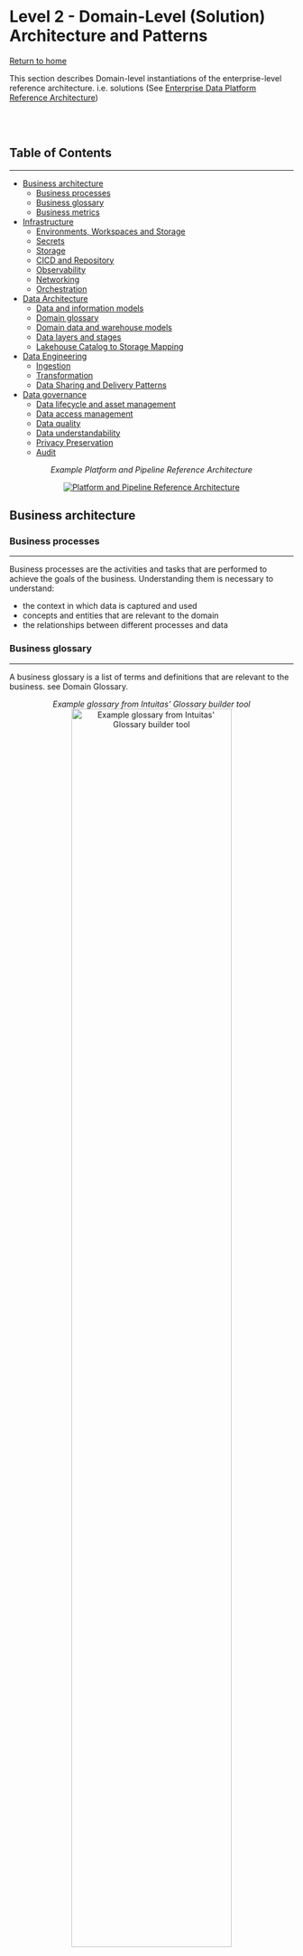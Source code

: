 # Level 2 - Domain-Level (Solution) Architecture and Patterns
[Return to home](README.md)

This section describes Domain-level instantiations of the enterprise-level reference architecture. i.e. solutions (See [Enterprise Data Platform Reference Architecture](level_1.md#enterprise-data-platform-reference-architecture))

<br>
<br>


## Table of Contents
---

- [Business architecture](level_2.md#business-architecture)
    - [Business processes](level_2.md#business-processes)
    - [Business glossary](level_2.md#business-glossary)
    - [Business metrics](level_2.md#business-metrics)
- [Infrastructure](level_2.md#infrastructure)
    - [Environments, Workspaces and Storage](level_2.md#environments-workspaces-and-storage)
    - [Secrets](level_2.md#secrets)
    - [Storage](level_2.md#storage)
    - [CICD and Repository](level_2.md#cicd-and-repository)
    - [Observability](level_2.md#observability)
    - [Networking](level_2.md#networking)
    - [Orchestration](level_2.md#orchestration)
- [Data Architecture](level_2.md#data-architecture)
    - [Data and information models](level_2.md#data-and-information-models)
    - [Domain glossary](level_2.md#domain-glossary)
    - [Domain data and warehouse models](level_2.md#domain-data-and-warehouse-models)
    - [Data layers and stages](level_2.md#data-layers-and-stages)
    - [Lakehouse Catalog to Storage Mapping](level_2.md#lakehouse-catalog-to-storage-mapping)
- [Data Engineering](level_2.md#data-engineering)
    - [Ingestion](level_2.md#ingestion)
    - [Transformation](level_2.md#transformation)
    - [Data Sharing and Delivery Patterns](level_2.md#data-sharing-and-delivery-patterns)
- [Data governance](level_2.md#data-governance)
    - [Data lifecycle and asset management](level_2.md#data-lifecycle-and-asset-management)
    - [Data access management](level_2.md#data-access-management)
    - [Data quality](level_2.md#data-quality)
    - [Data understandability](level_2.md#data-understandability)
    - [Privacy Preservation](level_2.md#privacy-preservation)
    - [Audit](level_2.md#audit)


<div align="center">

<em>Example Platform and Pipeline Reference Architecture</em>

<a href="../img/logical_platform_and_pipeline_reference_architecture.png" target="_blank">
    <img src="../img/logical_platform_and_pipeline_reference_architecture.png"  alt="Platform and Pipeline Reference Architecture">
</a>

<br>
</div>

## Business architecture


### Business processes
---

Business processes are the activities and tasks that are performed to achieve the goals of the business.
Understanding them is necessary to understand:
- the context in which data is captured and used
- concepts and entities that are relevant to the domain
- the relationships between different processes and data

### Business glossary
---

A business glossary is a list of terms and definitions that are relevant to the business. see Domain Glossary.

<div align="center">

<em>Example glossary from Intuitas' Glossary builder tool</em>
<br>
<a href="../img/glossary.png" target="_blank">
    <img src="../img/glossary.png"  alt="Example glossary from Intuitas' Glossary builder tool" width="75%">
</a>
<br>

</div>

Contact us to access the tool.

### Business metrics
---
Metrics are the measurements of the performance of the business processes. They should be documented according to a defined template that captures, at a minimum, the following:
- name
- definition
- formula (with reference to data elements and definitions in the business glossary)
- dimensions
- source(s)
- metric owner
- frequency

<br>
<br>

## Infrastructure
---
> This section is planned for future development
### Environments, Workspaces and Storage

<div align="center">

<em>Workspaces, Environments and Storage</em>
<br>

<a href="../img/workspaces_environments_storage.png" target="_blank">
    <img src="../img/workspaces_environments_storage.png"  alt="Workspaces, Environments and Storage">
</a>

</div>
This diagram illustrates a **data lakehouse architecture** with the following components and flow:


**Data Sources**

Data originates from multiple sources such as:
  - Databases
  - Kafka or event streaming
  - APIs or Python scripts
  - SharePoint (or similar sources)


**Enterprise Engineering Layer**

- Centralized enterprise workspaces are managed here with multiple environments. 
While work can be achieved within a single workspace and lakehouse storage account, decoupling the workspaces and storage accounts allow for more isolated change at the infrastructure level - in line with engineering requirements:
- Each workspace contains:
- Data from prod catalogs can be **shared** to other domains.


**Domain-Specific Layer**

- Each domain (e.g., business units or specific applications) operates independently within a single workspace that houses multiple environments. 
- **PROD**, **TEST**, and **DEV** storage containers within a single lakehouse storage account for domain-specific data management.
- Local **Bronze** for domain-specific engineering of domain-local data (not managed by enterprise engineering)
- Data from prod catalogs can be **shared** to other domains.

**Data Catalog**

- A centralized data catalog (unity catalog) serves as a metadata repository for the entire architecture:
- Enables discovery and governance of data.
- Optional external catalog storage.


### Secrets

---
> This section is planned for future development
- Management
- Areas of use
- Handling practices

### Storage
---

#### Lakehouse storage

Lakehouse data for all environments and layers, by default, share a single storage account with LRS or GRS redundancy.
This can then be modified according to costs, requirements, policies, projected workload and resource limits from both Azure and Databricks.

- Resource: ADLSGen2
- Tier: Standard/Premium (depends on workload)
- Redundancy: 
   - Minimum ZRS or GRS for prod
   - Minimum LRS for poc, dev, test and preprod


#### Generic Blob storage

Generic Blob storage can be used for all non-lakehouse data; or alternatively within the lakehouse storage account in the appropriate container and folder.

- Resource: ADLSGen2
- Generic storage account name: sa{organisation_name}{domain_name}{functional_description}
- Tier: Standard/Premium (depends on workload)
- Redundancy: 
   - Minimum ZRS or GRS for prod
   - Minimum LRS for poc, dev, test and preprod

### CICD and Repository
---
> This section is planned for future development
- Description of git workflows for CICD in terms of:
    - Infrastructure
    - Data engineering
    - Analytics engineering
    - Data science / AIML
    - BI, Reports and other products

#### Tools
- Github
- Azure Devops
- Databricks Asset Bundles

#### Repositories

- Infrastructure
- dbt projects (separate for each domain)
    - potential for enterprise level stitching of lineage
- Data engineering code (separate for each domain) using Databricks Asset Bundles

### Observability
---

Various tools can be used to provide insight into different aspects of the architecture:

- dbt observability - Elementary
- Databricks observability - Databricks monitoring dashboards
- ADF - Native adf monitoring

#### dbt observability - Elementary
Elementary is a dbt observability tool available in both Open Source and Cloud Service forms. For more information, visit: <a href="https://docs.elementary-data.com/introduction" target="_blank">Elementary Documentation</a>

<div align="center">

<em>dbt warehouse observability</em>
<br>

<a href="../img/observability.png" target="_blank">
    <img src="../img/observability.png"  alt="Observability Diagram">
</a>

<br>
<br>
<a href="https://dlintuitasweb.z8.web.core.windows.net/index.html#/report/dashboard" target="_blank">Example observability dashboard for Intuitas Engineering Domain</a>

</div>

Elementary acts as a health monitor and quality checker for dbt projects by automatically tracking, alerting, and reporting on:

- Data freshness: Ensures your data is up to date.
- Volume anomalies: Detects unexpected changes in row counts.
- Schema changes: Monitors additions, deletions, or modifications of columns.
- Test results: Checks if your dbt tests are passing or failing.
- Custom metrics: Allows you to define your own checks.

It leverages dbt artifacts (such as run results and sources) to send alerts to Slack, email, or other tools. Additionally, it can automatically generate reports after dbt runs, enabling early detection of issues without manual intervention.


### Networking
---
By default - all resources reside within the same VNet with private endpoints.

Service endpoints and policies are enabled.

### Orchestration
---

#### Tools

- Azure Data Factory (if needed)
- Databricks Workflows (for both databricks and dbt)

### Security
---

#### Tools

- Azure Entra
- Azure Key Vault
- Unity Catalog 
    - System access reports

<br>




<br>

## Data Architecture
---

Data Architecture refers to how data is physically structured, stored, and accessed within an organisation. It encompasses the design and management of data storage systems, data models, data integration processes, and data governance practices. 

### Data and information models
---

Domain-level data and information models are typically closer aligned to real-world business semantics and business rules, which may not necessarily align with the broader enterprise or other domains. 

See [Bounded context](https://martinfowler.com/bliki/BoundedContext.html)

### Domain glossary
---

- Expand on the enterprise glossary and add domain specific terms and definitions.
    - In cases where domain definitions are synonymous with enterprise definitions, the enterprise glossary should be referenced.
    - In cases where definitions are conflicting, governance should be applied to resolve the conflict.

### Domain data and warehouse models
---

- Domain-level data and warehouse models reflect domain-specific scope, requirements and semantics as expressed in models and glossaries.
- Conformed dimensions may serve as a bridge between domains for common entities.

### Data layers and stages 
---

Data and analytics pipelines flow through data layers and stages. Conventions vary across organisations, however the following is an effective approach:

* Within each layer, data is transformed through a series of stages.
* Top level layers follow the [Medallion architecture](https://www.databricks.com/glossary/medallion-architecture).

    - **Bronze: Data according to source.**
    - **Silver: Data according to business.** ([see Data and information models](level_2.md#data-and-information-models))
    - **Gold: Data according to requirements.**

<div align="center">

<em>Data layers and stages</em>
<br>

<a href="../img/data_layers_and_stages.png" target="_blank">
    <img src="../img/data_layers_and_stages.png"  alt="Data layers and stages">
</a>

<br>
</div>

These map to naming standards and conventions for [Catalog](naming_standards_and_conventions.md#catalog-naming-and-conventions), [Schemas](naming_standards_and_conventions.md#schema-and-object-conventions) and [dbt](naming_standards_and_conventions.md#dbt).

#### **Metadata layer**

Contains engineering and governance of data managed within the platform. The format of this will vary depending on the choice of engineering and governance toolsets and associated metamodels within the solution as well as across the broader enterprise.  [see Enterprise Metadata Architecture](level_1.md#enterprise-metadata-architecture) 


#### **Bronze layer: Data according to source**

The Bronze layer stores raw, immutable data as it is ingested from source systems. The choice of persistence level will depend on requirements.

**(Persistent) Landing**

- Initial storage area for raw data from source systems.
- Stores raw events as JSON or CDC/tabular change records.
- Data is maintained in a primarily raw format, with the possibility of adding extra fields that might be useful later, such as for identifying duplicates. These fields could include the source file name and the load date.

    - Partitioned by load date (YYYY/MM/DD/HH)
    - Raw data preserved in original format
    - Append-only immitable data.
    - Schema changes tracked but not enforced

**ODS (Operational Data Store)**

- Current state of source system data with latest changes applied.
    - Maintains latest version of each record
    - Supports merge operations for change data capture (CDC)
    - Preserves source system relationships

**PDS (Persistent Data Store)**

- Historical storage of all changes over time.
    - Append-only for all changes
    - Supports point-in-time analysis
    - Configurable retention periods
    - As these may be available in landing - may be realised through views over landing


#### **Silver layer: Data according to business**
The Silver layer focuses on transforming raw data into cleaned, enriched, and validated datasets. These datasets are aligned with broadly accepted business standards and models, making them suitable for a range of downstream requirements.

While some interpretations consider Silver to be primarily *source-centric*, this blueprint adopts a more flexible approach—allowing for integration and harmonization of assets across multiple data sources.


**Silver Staging**

Transformations used to shape source data into standardised, conformed, and fit-for-use Reference Data, Data Vault and Base Information Mart objects.

- Examples of transformations:
    - `01_renamed_and_typed`
    - `02_deduped`
    - `03_cleaned`
    - `04_filtered/split`
    - `05_column_selected`
    - `06_business_validated`
    - `07_desensitised`

**Data Quality**

Data quality test results from checks applied to source data. Further transformation of these results may be applied to shape them into data quality reports.

**Reference Data**

Reference data, being a common asset and provided for broad consumption should be aligned to standards and downstream needs. Historical versioning requirements of reference data may need to be considered.

**Raw Vault**

- Optional Data vault 2.0 aligned raw data warehouse.

**Business Vault**

- Optional Business rule applied objects as per Data vault 2.0.

**Base Information Marts**

The term *base* is used to distinguish these marts from the domain- or enterprise-specific marts found in the Gold layer. Base marts are designed for broad usability across multiple downstream use cases—for example, a conformed customer dimension.

In some scenarios, it may be beneficial to maintain *source-centric* base marts alongside a final *consolidation* (UNION) mart—all conforming to a common logical model. This approach supports decoupled pipelining across multiple sources, improving modularity and maintainability.

These marts may be implemented as **Kimball-style** dimensional models or **denormalized** flat tables, depending on performance and reporting requirements. However, dimensional modelling is generally encouraged for its clarity, reusability, and alignment with analytic workloads.

#### **Gold layer: Data according to requirements**

The Gold layer focuses on delivering business-ready datasets, including aggregations and reporting structures that directly reflect specific business requirements.

In some instances, Gold assets may be reused across multiple use cases or domains—blurring the line with Silver. While this is not inherently problematic, it is important to consider supportability and scalability to ensure these assets remain trustworthy, maintainable, and accessible over time. 

Consider shifting logic left into the Silver layer—such as common aggregations, reusable business rules, or conformed dimensions. This improves consistency, reduces duplication, and enables faster development of Gold-layer assets by building on stronger, more standardized foundations.

**Gold Staging**

Transformations used to shape source data into business-ready datasets, aligned to business requirements.

- Examples of Business-specific transformations include:
    - `Pivoting`
    - `Aggregation`
    - `Joining`
    - `Conformance`
    - `Desensitization`

- While dbt best practices use the term *'Intermediates'* as reuseable building blocks for marts, this is considered a form of staging and are hence optional under this blueprint. https://docs.getdbt.com/best-practices/how-we-structure/3-intermediate

**Business Information Marts (Requirement Specific)**
The term 'business' here is use to distinguish marts in this layer from marts in the Silver layer. These marts are designed for a defined requirement. *e.g. sales fact aggregated by region.*

These marts may be Kimball or denormalised flat tables depending on requirements; although Kimball dimensional models are encouraged.

A solution served to the consumption layer is likely to contain a mix of Silver and Gold mart objects. e.g:
- silver.dim_customer
- gold.fact_sales_aggregated_by_region

<br>
<br>

### Lakehouse Catalog to Storage Mapping
---

Unity catalog objects (catalogs, schemas, objects) are mapped to:

- Storage accounts
- Environments (containers: dev, test, prod)
- Layers (Level 1 folders: dev.bronze, dev.silver, dev.gold, etc)
- Stages (Level 2 folders: dev.bronze\landing, dev.bronze\ods, dev.silver\base, dev.silver\staging etc)

<br>

<div align="center">

<em>Illustrative example of Catalog to storage mapping:</em>
<br>

<a href="../img/catalog_to_storage_mapping.png">
    <img src="../img/catalog_to_storage_mapping.png" alt="Catalog to storage mapping" width="50%">
</a>

<br>

</div>

## Data Engineering
---

### Ingestion
---

*Note: These patterns and findings reflect GA functionality only as as at the date of publication and research. Refer to respective product roadmaps and documentation for the latest guidance on functionality.*

Ingestion is the process of acquiring data from external sources and landing it in the platform landing layer.

It should be:
- Scalable, Resilient, Maintainable, Governed
- Pattern-based, automated and Metadata-driven where possible
- Batch and stream-based

<br>
<br>
<div align="center">

<em>Example batch ingestion options:</em>
<br>

<a href="../img/ingestion_patterns.png" target="_blank">
    <img src="../img/ingestion_patterns.png"  alt="Ingestion patterns">
</a>
</div>

#### Ingestion patterns and notes:

<br>

- Pattern 1: streaming: kafka -> landing -> databricks autoloader -> ods
    - see repo [Bronze Landing to ODS Project](https://github.com/bensonchoyintuitas/health_lakehouse__engineering__databricks)

- Pattern 2: batch: source -> adf -> landing -> databricks autoloader merge to ods
    - see repo [Bronze landing SQL Server to ODS Project](https://github.com/bensonchoyintuitas/health_lakehouse__engineering__databricks)
    - adf requires azure sql and on-premise integration runtime

    - see repo [External Database to ODS Project](https://github.com/bensonchoyintuitas/health_lakehouse__engineering__databricks)
    - requires network access to source

- Pattern 4: batch/streaming: source -> custom python -> deltalake -> external table

- Pattern 5: databricks lakeflow: source -> lakeflow connect -> ods
    - requires network access to source

- Pattern 6: sharepoint -> fivetran -> databricks sql warehouse (ods)
    - see repo [fivetran](https://github.com/bensonchoyintuitas/health_lakehouse__engineering__custom)

Rejected patterns:

- batch: adf -> deltalake -> ods (does not support unity catalog, requires target tables to be pre-initialised)
- batch: adf -> databricks sql endpoint -> ods (no linked service for databricks)
- batch: adf + databricks notebook -> landing, ods, pds (more undesireable coupling of adf and databricks an associated risks)

### Transformation
---

> This section is planned for future development
#### Batch and Micro-batch SQL transformation
- dbt [see dbt standards](naming_standards_and_conventions.md#dbt)

#### Streaming SQL transformation
> This section is planned for future development

#### Non SQL transformation
> This section is planned for future development


### Data sharing and delivery patterns
---

*Note: These patterns and findings reflect GA functionality only as as at the date of publication and research. Refer to respective product roadmaps and documentation for the latest guidance on functionality.*

Data can be shared and delivered to consumers through various channels, each differing in:

- Cost
- Functionality
- Scalability
- Security
- Maintainability

The following subsections offer more details about the channels depicted below.

<div align="center">

<em>Sharing and delivery visualisation channels</em>
<br>

<a href="../img/sharing_delivery_visualisation.png" target="_blank">
    <img src="../img/sharing_delivery_visualisation.png"  alt="Sharing and delivery visualisation">
</a>
</div>

#### Row Level Security
see [Row Level Security](#row-level-security)


#### Pull / direct access
---

#### **Databricks Delta sharing practices**

- Databricks Delta Sharing allows read-only access directly to data (table, view, change feed) in the lakehouse storage account. This allows for the use of the data in external tools such as BI tools, ETL tools, etc. without the need to use a databricks cluster / sql endpoint. 
-Permissions: Delta sharing is a feature of Databricks Unity Catalog that requires enablement and authorised user/group permissions for the feature as well as the shared object.
- Costs: In Delta Sharing, the cost of compute is generally borne by the data consumer, not the data provider. Other costs include storage API calls and data transfer.
- Naming standards and conventions [see naming standards](naming_standards_and_conventions.md#delta-sharing)
- Tightly scope the share as per the principal of least privilege:
    - Share only the necessary data
    - Single purpose, single recipient
    - Granular access control
    - Set an expiry
- Use audit logging to track access and usage
    ```sql
    SELECT *
    FROM system.access.audit
    WHERE 
    action_name LIKE 'deltaSharing%'
    ORDER BY event_time DESC
    LIMIT 100;
    ```
- Limitations:
    - No Row Level Security and Masking support (dynamic views required)

- Reference: [Security Best Practices for Delta Sharing](https://www.databricks.com/blog/2022/08/01/security-best-practices-for-delta-sharing.html)

#### **ADLSGen2 Access to Data**

- Provide direct ADLSGen2 access via Managed Identity, SAS or Account Key
- Note: While technically possible, ADLSGen2 access is not generally recommended for end user consumption as it bypasses the Unity Catalog and associated governance and observabilit controls.
- Example Scenarios: Direct ADLS file sharing might be preferable in certain cases, even when Delta Sharing is available:
    - Unstructured data
    - Large non-delta file transfer
    - Consumers that don't support Delta Sharing

##### **DuckDB Access to Data (via Unity Catalog)**

- Example: DuckDB is a popular open-source SQL engine that can be used to access data in the lakehouse. It can be run on a local machine or in-process in a Databricks cluster.
- Costs: DuckDB data access will incur costs of the underlying compute, storage access, data transfer, etc., similar to Delta Sharing.
- Example Opportunities/Uses:
    - Last mile analysis
    - SQL interface to Delta, Iceberg, Parquet, CSV, etc.
    - dbt compatibility
    - Local execution and storage of queries and data
    - Use as feed visualization tools, e.g., Apache Superset

- See repo [DuckDB](https://github.com/bensonchoyintuitas/health_lakehouse__engineering__custom)

- Limitations:
    - Unity Catalog not yet supported
    - Delta Kernel not yet supported

#### **SQL Access**
---
- SQL Access is provided by the Databricks SQL (serverless) endpoint.

#### **API Access**
---
> This section is planned for future development
- The Databricks SQL Statement Execution API can be used to execute SQL statements on a SQL warehouse and fetch the result.

References:

 - https://docs.databricks.com/api/workspace/statementexecution
 - https://docs.databricks.com/en/dev-tools/sql-execution-tutorial.html

#### **Snowflake Access**
---
> This section is planned for future development

- Snowflake access is provided by Databricks Delta Sharing.
- Snowflake access is also provided by Databricks Delta Lake external tables over ADLSGen2 [see external tables](https://docs.snowflake.com/en/sql-reference/sql/create-iceberg-table-delta)

References:
- [tutorial](https://harke-harkema.medium.com/reading-delta-tables-in-snowflake-1396d21bf970)



#### **Microsoft Fabric Access**
---

The following describes options for providing access to Microsoft Fabric / PowerBI 

*Option 1. Share via Delta Sharing*

Steps:

1. Create a delta share
2. Use the delta share to import from within PowerBI

Evaluation:

- Pros: 
    - No duplication
    - Centralised control over access policies
    - Compute costs on consumer 
    - Avoided SQL Endpoint costs for reads
- Cons: 
    - Row Level Security and Masking support via dynamic views only
    - See [limitations](https://learn.microsoft.com/en-au/azure/databricks/partners/bi/power-bi). e.g. The data that the Delta Sharing connector loads must fit into the memory of your machine. To ensure this, the connector limits the number of imported rows to the Row Limit that was set earlier.

*Option 2. Directlake via ADLSGen2*

Steps:

1. Create a new connection to ADLSGen2 using a provided credential / token / Service principal
2. Create a lakehouse shortcut in Fabric

Evaluation:

- Pros: 
    - No duplication
    - Potentially better PowerBI performance (untested)
    - Compute costs on consumer 
    - No views
- Cons: 
    - Less control over access policies than Delta Sharing (outside of Unity Catalog)
    - Requires granular ADLSGen2 access controls and service principals, and associated management overhead
    - No Row Level Security and Masking support 
    - May require OneLake

*Option 3. Fabric mirrored unity catalog*

Steps:

1. Within a Fabric Workspace, create a new item `Mirrored Azure Databricks Catalog`
2. Enter the Databricks workspace config to create a new connection

Evaluation:

- Pros: 
    - No duplication
    - Convenient access to all Databricks Unity Catalog objects (within credential permissions)
- Cons: 
    - not GA or tested
    - service-principal level identity required to enforce permissions
    - Requires public workspaces


*Option 4. PowerBI Import Via SQL Endpoint*

Steps:

[Databricks documentation](https://learn.microsoft.com/en-au/azure/databricks/partners/bi/power-bi)

Evaluation:

- Pros: 
    - Potentially the best PowerBI performance and feature completeness
    - Predictable costs on Databricks
- Cons: 
    - Some, but manageable Compute costs on Databricks

*Option 5. PowerBI DirectQuery Via SQL Endpoint*

Steps:

[Databricks documentation](https://learn.microsoft.com/en-au/azure/databricks/partners/bi/power-bi)

Evaluation:

- Pros: 
    - No duplication
    - Unity Catalog Enforced Row Level Security and Masking 

- Cons: 
    - High Compute costs on Databricks on every report interaction
    - Likely deprecated in favour of DirectLake
    - Less feature rich that import mode

*Option 6. Replicate into Fabric*

- Pros:
    - Possibly reduced networking costs (depending on workload and networking topology)

- Cons: 
    - Duplicated data
    - Engineering costs and overheads
    - Latency in data updates (SQL Endpoint lag)
    - Less governance control compared to Unity Catalog
    - No Row Level Security and Masking support 
    - Requires use of Onelake and associated CU consumption

#### Push
---

> This section is planned for future development

For consideration:

- adf
- databricks
- lakeflow

### Visualisation
---
> This section is planned for future development

For consideration:

- Powerbi
- Databricks dashboards
- Apps
- Open source visual options 

<br>

## AI/ML

> This section is planned for future development

For consideration:

- MLOps
- Training
- Databricks
- Azure ML

<br>

## Data governance

This section describes how Enterprise-level governance will be implemented through solutions at the domain level.

### Data lifecycle and asset management
---
> This section is planned for future development

For consideration:

- data contracts and policy
- data asset tagging


### Data access management
---
> This section is planned for future development

For consideration:

- data access request management
- data contracts
- access audit
- activity audit


### Data quality
---
> This section is planned for future development

For consideration:

- data quality checking and reporting
- data standards and quality business rule management


### Data understandability
---
> This section is planned for future development

For consideration:

- data lineage
- data object metadata



### Privacy Preservation 
---
> This section is planned for future development

For consideration:

- row level security
- data masking
- column level security
- data anonymisation
- data de-identification

https://docs.databricks.com/en/tables/row-and-column-filters.html#limitations

"If you want to filter data when you share it using Delta Sharing, you must use dynamic views."

Use dynamic views if you need to apply transformation logic, such as filters and masks, to read-only tables and if it is acceptable for users to refer to the dynamic views using different names.

#### Row Level Security
---
> This section is planned for future development

For consideration:

- dynamic views
- precomputed views
- costs and overheads of various patterns of sharing of RLS-applied data

#### Audit
---

> This section is planned for future development

For consideration:

- audit log queries

##### Typical observability requirements by role

**As a Domain (workspace) Admin**
```md
1. Where are there misconfigured catalogs / schemas / objects?
2. Who is sharing what to who and is that permitted (as per access approvals?)
3. Who is accessing data and are they permitted (as per access approvals?)
```
<br>


<br>

